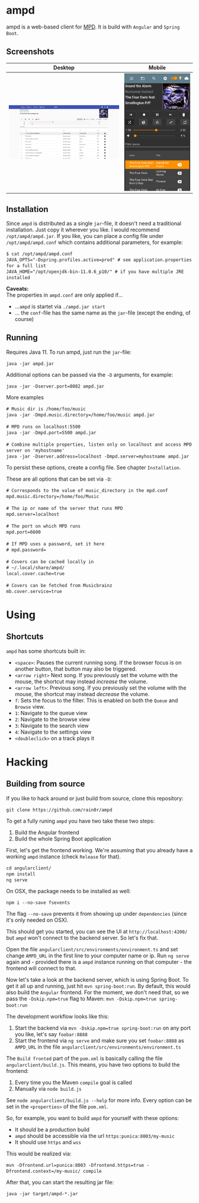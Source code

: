 # ampd

ampd is a web-based client for [MPD](https://www.musicpd.org/). It is build with `Angular` and `Spring Boot`.


## Screenshots

Desktop             |  Mobile
:-------------------------:|:-------------------------:
![Screenshot of ampd on a desktop](.github/desktop.png)  |  ![Screenshot of ampd on a mobile device](.github/mobile.png)


## Installation

Since `ampd` is distributed as a single `jar`-file, it doesn't need a traditional installation. Just copy it wherever you like. I would recommend `/opt/ampd/ampd.jar`. If you like, you can place a config file under `/opt/ampd/ampd.conf` which contains additional parameters, for example:

```
$ cat /opt/ampd/ampd.conf
JAVA_OPTS="-Dspring.profiles.active=prod" # see application.properties for a full list
JAVA_HOME="/opt/openjdk-bin-11.0.6_p10/" # if you have multiple JRE installed
```

**Caveats:**  
The properties in `ampd.conf` are only applied if... 

 - ...`ampd` is startet via `./ampd.jar start`
 - ... the `conf`-file has the same name as the `jar`-file (except the ending, of course) 

## Running

Requires Java 11. To run ampd, just run the `jar`-file:

```
java -jar ampd.jar
```

Additional options can be passed via the `-D` arguments, for example:

```
java -jar -Dserver.port=8082 ampd.jar
```

More examples

```
# Music dir is /home/foo/music
java -jar -Dmpd.music.directory=/home/foo/music ampd.jar

# MPD runs on localhost:5500
java -jar -Dmpd.port=5500 ampd.jar

# Combine multiple properties, listen only on localhost and access MPD server on 'myhostname'
java -jar -Dserver.address=localhost -Dmpd.server=myhostname ampd.jar
```

To persist these options, create a config file. See chapter `Installation`.

These are all options that can be set via `-D`:

```
# Corresponds to the value of music_directory in the mpd.conf
mpd.music.directory=/home/foo/Music

# The ip or name of the server that runs MPD
mpd.server=localhost

# The port on which MPD runs
mpd.port=6600

# If MPD uses a password, set it here
# mpd.password=

# Covers can be cached locally in
# ~/.local/share/ampd/
local.cover.cache=true

# Covers can be fetched from Musicbrainz
mb.cover.service=true
```

# Using
## Shortcuts

`ampd` has some shortcuts built in:

 * `<space>`: Pauses the current running song. If the browser focus is on another button, that button may also be triggered.
 * `<arrow right>` Next song. If you previously set the volume with the mouse, the shortcut may instead *increase* the volume.
 * `<arrow left>`: Previous song. If you previously set the volume with the mouse, the shortcut may instead *decrease* the volume.
 * `f`: Sets the focus to the filter. This is enabled on both the `Queue` and `Browse` view.
 * `1`: Navigate to the queue view
 * `2`: Navigate to the browse view
 * `3`: Navigate to the search view
 * `4`: Navigate to the settings view
 * `<doubleclick>` on a track plays it

# Hacking
## Building from source

If you like to hack around or just build from source, clone this repository:

```
git clone https://github.com/rain0r/ampd
```

To get a fully runing `ampd` you have two take these two steps:

1. Build the Angular frontend
2. Build the whole Spring Boot application


First, let's get the frontend working. We're assuming that you already have a working `ampd` instance (check `Release` for that).

```
cd angularclient/
npm install 
ng serve
```

On OSX, the package needs to be installed as well: 

```
npm i --no-save fsevents
```

The flag `--no-save` prevents it from showing up under `dependencies` (since it's only needed on OSX).

This should get you started, you can see the UI at `http://localhost:4200/` but `ampd` won't connect to the backend server. So let's fix that.

Open the file `angularclient/src/environments/environment.ts` and set change `AMPD_URL` in the first line to your computer name or ip. Run `ng serve` again and - provided there is a `ampd` instance running on that computer - the frontend will connect to that. 

Now let's take a look at the backend server, which is using Spring Boot. To get it all up and running, just hit `mvn spring-boot:run`. By default, this would also build the `Angular` frontend. For the moment, we don't need that, so we pass the `-Dskip.npm=true` flag to Maven: `mvn -Dskip.npm=true spring-boot:run`

The development workflow looks like this:

1. Start the backend via `mvn -Dskip.npm=true spring-boot:run` on any port you like, let's say `foobar:8888`
2. Start the frontend via `ng serve` and make sure you set `foobar:8888` as `AMPD_URL` in the file `angularclient/src/environments/environment.ts`


The `Build fronted` part of the `pom.xml` is basically calling the file `angularclient/build.js`.  This means, you have two options to build the frontend:

 1. Every time you the Maven `compile` goal is called
 2. Manually via `node build.js`


See `node angularclient/build.js --help` for more info. Every option can be set in the `<properties>` of the file `pom.xml`.

So, for example, you want to build `ampd` for yourself with these options:

- It should be a production build
- `ampd` should be accessible via the url `https:punica:8003/my-music`
- It should use `https` and `wss`

This would be realized via: 

```
mvn -Dfrontend.url=punica:8003 -Dfrontend.https=true -Dfrontend.context=/my-music/ compile
```

After that, you can start the resulting jar file:

```
java -jar target/ampd-*.jar
```

